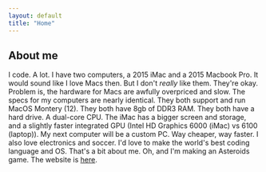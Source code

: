 ```yaml
---
layout: default
title: "Home"
---
```


## About me
I code. A lot. I have two computers, a 2015 iMac and a 2015 Macbook Pro. It would sound like I love Macs then. But I don't *really* like them. They're okay. Problem is, the hardware for Macs are awfully overpriced and slow. The specs for my computers are nearly identical. They both support and run MacOS Montery (12). They both have 8gb of DDR3 RAM. They both have a hard drive. A dual-core CPU. The iMac has a bigger screen and storage, and a slightly faster integrated GPU (Intel HD Graphics 6000 (iMac) vs 6100 (laptop)). My next computer will be a custom PC. Way cheaper, way faster. I also love electronics and soccer. I'd love to make the world's best coding language and OS. That's a bit about me. Oh, and I'm making an Asteroids game. The website is [here](https://baker531.github.io/asteroids).